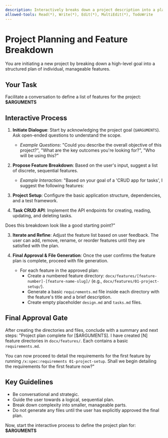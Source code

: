 ```yaml
---
description: Interactively breaks down a project description into a plan with multiple features.
allowed-tools: Read(*), Write(*), Edit(*), MultiEdit(*), TodoWrite
---
```


# Project Planning and Feature Breakdown

You are initiating a new project by breaking down a high-level goal into a structured plan of individual, manageable features.

## Your Task
Facilitate a conversation to define a list of features for the project: **$ARGUMENTS**

## Interactive Process
1.  **Initiate Dialogue**: Start by acknowledging the project goal (`$ARGUMENTS`). Ask open-ended questions to understand the scope.
    *   *Example Questions*: "Could you describe the overall objective of this project?", "What are the key outcomes you're looking for?", "Who will be using this?"

2.  **Propose Feature Breakdown**: Based on the user's input, suggest a list of discrete, sequential features.
    *   *Example Interaction*: "Based on your goal of a 'CRUD app for tasks', I suggest the following features: 
1. **Project Setup**: Configure the basic application structure, dependencies, and a test framework. 
2. **Task CRUD API**: Implement the API endpoints for creating, reading, updating, and deleting tasks. 

Does this breakdown look like a good starting point?"

3.  **Iterate and Refine**: Adjust the feature list based on user feedback. The user can add, remove, rename, or reorder features until they are satisfied with the plan.

4.  **Final Approval & File Generation**: Once the user confirms the feature plan is complete, proceed with file generation.
    *   For each feature in the approved plan:
        *   Create a numbered feature directory: `docx/features/[feature-number]-[feature-name-slug]/` (e.g., `docx/features/01-project-setup/`).
        *   Generate a basic `requirements.md` file inside each directory with the feature's title and a brief description.
        *   Create empty placeholder `design.md` and `tasks.md` files.

## Final Approval Gate
After creating the directories and files, conclude with a summary and next steps:
"Project plan complete for [$ARGUMENTS]. I have created [N] feature directories in `docx/features/`. Each contains a basic `requirements.md`.

You can now proceed to detail the requirements for the first feature by running `/x:spec:requirements 01-project-setup`. Shall we begin detailing the requirements for the first feature now?"

## Key Guidelines
- Be conversational and strategic.
- Guide the user towards a logical, sequential plan.
- Break down complexity into smaller, manageable parts.
- Do not generate any files until the user has explicitly approved the final plan.

Now, start the interactive process to define the project plan for: **$ARGUMENTS**